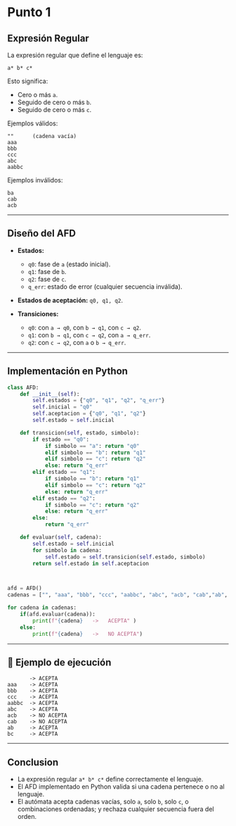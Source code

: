 # Punto 1

## Expresión Regular
La expresión regular que define el lenguaje es:

```
a* b* c*
```

Esto significa:
- Cero o más `a`.  
- Seguido de cero o más `b`.  
- Seguido de cero o más `c`.  

Ejemplos válidos:
```
""      (cadena vacía)
aaa
bbb
ccc
abc
aabbc
```

Ejemplos inválidos:
```
ba
cab
acb
```

---

## Diseño del AFD
- **Estados:**
  - `q0`: fase de `a` (estado inicial).  
  - `q1`: fase de `b`.  
  - `q2`: fase de `c`.  
  - `q_err`: estado de error (cualquier secuencia inválida).  

- **Estados de aceptación:** `q0, q1, q2`.  
- **Transiciones:**
  - `q0`: con `a → q0`, con `b → q1`, con `c → q2`.  
  - `q1`: con `b → q1`, con `c → q2`, con `a → q_err`.  
  - `q2`: con `c → q2`, con `a` o `b → q_err`.  

---

## Implementación en Python
```python
class AFD:
    def __init__(self):
        self.estados = {"q0", "q1", "q2", "q_err"}
        self.inicial = "q0"
        self.aceptacion = {"q0", "q1", "q2"}
        self.estado = self.inicial

    def transicion(self, estado, simbolo):
        if estado == "q0":
            if simbolo == "a": return "q0"
            elif simbolo == "b": return "q1"
            elif simbolo == "c": return "q2"
            else: return "q_err"
        elif estado == "q1":
            if simbolo == "b": return "q1"
            elif simbolo == "c": return "q2"
            else: return "q_err"
        elif estado == "q2":
            if simbolo == "c": return "q2"
            else: return "q_err"
        else:
            return "q_err"

    def evaluar(self, cadena):
        self.estado = self.inicial
        for simbolo in cadena:
            self.estado = self.transicion(self.estado, simbolo)
        return self.estado in self.aceptacion



afd = AFD()
cadenas = ["", "aaa", "bbb", "ccc", "aabbc", "abc", "acb", "cab","ab", "bc"]

for cadena in cadenas:
    if(afd.evaluar(cadena)):
        print(f"{cadena}   ->   ACEPTA" )
    else:
        print(f"{cadena}   ->   NO ACEPTA")

```

---

## 📌 Ejemplo de ejecución
```
       -> ACEPTA
aaa    -> ACEPTA
bbb    -> ACEPTA
ccc    -> ACEPTA
aabbc  -> ACEPTA
abc    -> ACEPTA
acb    -> NO ACEPTA
cab    -> NO ACEPTA
ab     -> ACEPTA
bc     -> ACEPTA
```

---

## Conclusion
- La expresión regular `a* b* c*` define correctamente el lenguaje.  
- El AFD implementado en Python valida si una cadena pertenece o no al lenguaje.  
- El autómata acepta cadenas vacías, solo `a`, solo `b`, solo `c`, o combinaciones ordenadas; y rechaza cualquier secuencia fuera del orden.

